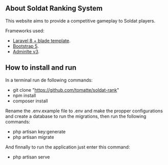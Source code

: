 ## About Soldat Ranking System
This website aims to provide a competitive gameplay to Soldat players.

Frameworks used:
 - [Laravel 8 + blade template](https://laravel.com/docs/8.x).
 - [Bootstrap 5](https://getbootstrap.com/docs/5.0/getting-started/introduction/).
 - [Adminlte v3](https://github.com/jeroennoten/Laravel-AdminLTE/wiki).


## How to install and run
In a terminal run de following commands:
 - git clone "https://github.com/tomatte/soldat-rank"
 - npm install
 - composer install

Rename the .env.example file to .env and make the propper configurations and create a database to run the migrations, then run the following commands:

 - php artisan key:generate
 - php artisan migrate

And finnally to run the application just enter this command:

 - php artisan serve


